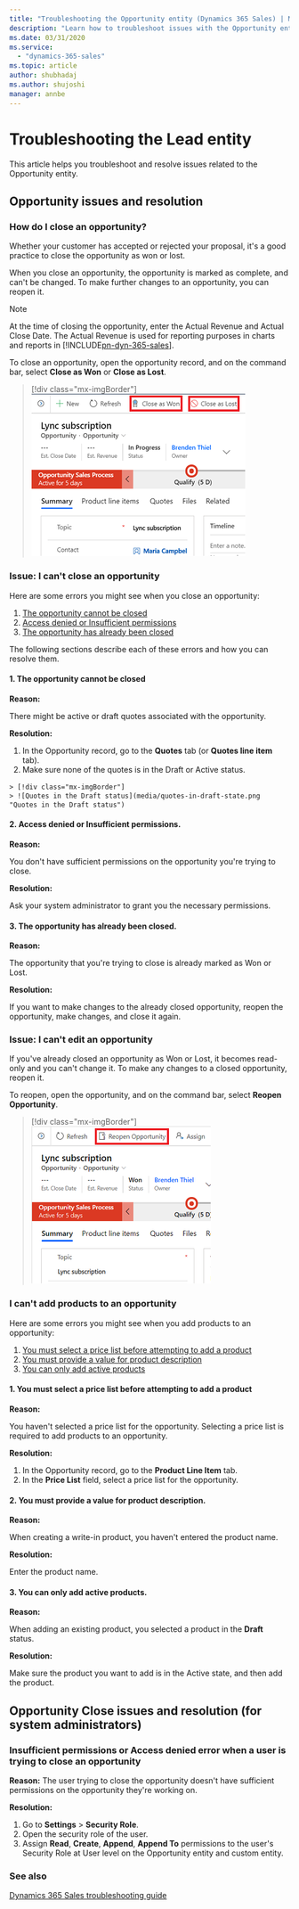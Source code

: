 ```yaml
---
title: "Troubleshooting the Opportunity entity (Dynamics 365 Sales) | MicrosoftDocs"
description: "Learn how to troubleshoot issues with the Opportunity entity in Dynamics 365 Sales."
ms.date: 03/31/2020
ms.service:
  - "dynamics-365-sales"
ms.topic: article
author: shubhadaj
ms.author: shujoshi
manager: annbe
---
```


# Troubleshooting the Lead entity 

This article helps you troubleshoot and resolve issues related to the Opportunity entity.

<a name="opportunity_close"> </a>
## Opportunity issues and resolution

### How do I close an opportunity?
      
Whether your customer has accepted or rejected your proposal, it's a good practice to close the opportunity as won or lost. 

When you close an opportunity, the opportunity is marked as complete, and can't be changed. To make further changes to an opportunity, you can reopen it. 


> [!NOTE]
> At the time of closing the opportunity, enter the Actual Revenue and Actual Close Date. The Actual Revenue is used for reporting purposes in charts and reports in [!INCLUDE[pn-dyn-365-sales](../includes/pn-dyn-365-sales.md)].

To close an opportunity, open the opportunity record, and on the command bar, select **Close as Won** or **Close as Lost**.

> [!div class="mx-imgBorder"]  
> ![Close opportunity as Won or Lost](media/close-opportunity.png "Close opportunity as Won or Lost")

<a name="close_opportunity"> </a>
### Issue: I can't close an opportunity

Here are some errors you might see when you close an opportunity: 
1.  [The opportunity cannot be closed](#CannotBeClosed)
2.  [Access denied or Insufficient permissions](#AccessDeniedOpportunity)
3.  [The opportunity has already been closed](#AlreadyClosed)

The following sections describe each of these errors and how you can resolve them.

<a name="CannotBeClosed"> </a> 
#### 1. The opportunity cannot be closed

**Reason:**

There might be active or draft quotes associated with the opportunity.

**Resolution:**

1.    In the Opportunity record, go to the **Quotes** tab (or **Quotes line item** tab).
2.    Make sure none of the quotes is in the Draft or Active status.

    > [!div class="mx-imgBorder"]  
    > ![Quotes in the Draft status](media/quotes-in-draft-state.png "Quotes in the Draft status")


<a name="AccessDeniedOpportunity"> </a> 
#### 2. Access denied or Insufficient permissions.

**Reason:**

You don't have sufficient permissions on the opportunity you're trying to close.

**Resolution:**

Ask your system administrator to grant you the necessary permissions.

<a name="AlreadyClosed"> </a>
#### 3. The opportunity has already been closed.

**Reason:**

The opportunity that you're trying to close is already marked as Won or Lost. 

**Resolution:**

If you want to make changes to the already closed opportunity, reopen the opportunity, make changes, and close it again.

<a name="edit_opportunity"> </a>
### Issue: I can't edit an opportunity

If you've already closed an opportunity as Won or Lost, it becomes read-only and you can't change it. To make any changes to a closed opportunity, reopen it. 

To reopen, open the opportunity, and on the command bar, select **Reopen Opportunity**.

> [!div class="mx-imgBorder"]
> ![Reopen opportunity](media/reopen-opportunity.png "Reopen opportunity")


<a name="add_products"> </a>
### I can't add products to an opportunity 

Here are some errors you might see when you add products to an opportunity: 
1.  [You must select a price list before attempting to add a product](#SelectPriceList)
2.  [You must provide a value for product description](#ProductName)
3.  [You can only add active products](#ActiveProducts)

<a name="SelectPriceList"></a>
#### 1. You must select a price list before attempting to add a product

**Reason:** 

You haven't selected a price list for the opportunity. Selecting a price list is required to add products to an opportunity. 

**Resolution:**

1.  In the Opportunity record, go to the **Product Line Item** tab.
2.  In the **Price List** field, select a price list for the opportunity.  

<a name="ProductName"></a>
#### 2. You must provide a value for product description.

**Reason:** 

When creating a write-in product, you haven't entered the product name.  

**Resolution:**

Enter the product name.   

<a name="ActiveProducts"></a>
#### 3. You can only add active products.

**Reason:** 

When adding an existing product, you selected a product in the **Draft** status.  

**Resolution:**

Make sure the product you want to add is in the Active state, and then add the product.   

## Opportunity Close issues and resolution (for system administrators)

<a name="access_denied"></a>
### Insufficient permissions or Access denied error when a user is trying to close an opportunity

**Reason:**
The user trying to close the opportunity doesn't have sufficient permissions on the opportunity they're working on.

**Resolution:**
1.    Go to **Settings** > **Security Role**.
2.    Open the security role of the user.
3.    Assign **Read**, **Create**, **Append**, **Append To** permissions to the user's Security Role at User level on the Opportunity entity and custom entity.

### See also

[Dynamics 365 Sales troubleshooting guide](troubleshooting.md)  